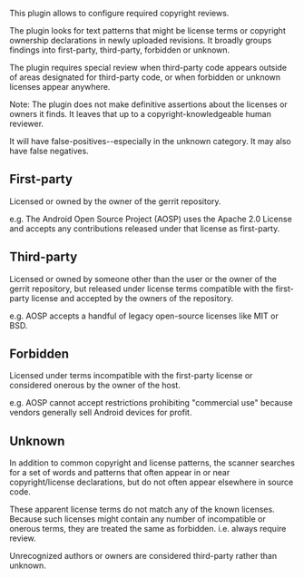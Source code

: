 This plugin allows to configure required copyright reviews.

The plugin looks for text patterns that might be license terms or copyright
ownership declarations in newly uploaded revisions. It broadly groups findings
into first-party, third-party, forbidden or unknown.

The plugin requires special review when third-party code appears outside of
areas designated for third-party code, or when forbidden or unknown licenses
appear anywhere.

Note: The plugin does not make definitive assertions about the licenses or
owners it finds. It leaves that up to a copyright-knowledgeable human reviewer.

It will have false-positives--especially in the unknown category. It may also
have false negatives.


## First-party

Licensed or owned by the owner of the gerrit repository.

e.g. The Android Open Source Project (AOSP) uses the Apache 2.0 License and
accepts any contributions released under that license as first-party.

## Third-party

Licensed or owned by someone other than the user or the owner of the gerrit
repository, but released under license terms compatible with the first-party
license and accepted by the owners of the repository.

e.g. AOSP accepts a handful of legacy open-source licenses like MIT or BSD.

## Forbidden

Licensed under terms incompatible with the first-party license or considered
onerous by the owner of the host.

e.g. AOSP cannot accept restrictions prohibiting "commercial use" because
vendors generally sell Android devices for profit.

## Unknown

In addition to common copyright and license patterns, the scanner searches for
a set of words and patterns that often appear in or near copyright/license
declarations, but do not often appear elsewhere in source code.

These apparent license terms do not match any of the known licenses. Because 
such licenses might contain any number of incompatible or onerous terms, they
are treated the same as forbidden. i.e. always require review.

Unrecognized authors or owners are considered third-party rather than unknown.
